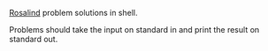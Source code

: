 [Rosalind](http://rosalind.info/) problem solutions in shell.

Problems should take the input on standard in and print the result on standard
out.

